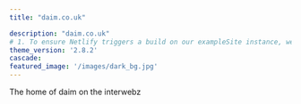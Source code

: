 ```yaml
---
title: "daim.co.uk"

description: "daim.co.uk"
# 1. To ensure Netlify triggers a build on our exampleSite instance, we need to change a file in the exampleSite directory.
theme_version: '2.8.2'
cascade:
featured_image: '/images/dark_bg.jpg'
---
```

The home of daim on the interwebz
